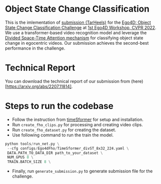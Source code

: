 # Object State Change Classification

This is the imlementation of [submission (TarHeels)](https://arxiv.org/abs/2207.11814) for the [Ego4D: Object State Change Classification Challenge](https://ego4d-data.org/docs/challenge/) at [1st Ego4D Workshop, CVPR 2022](https://sites.google.com/view/cvpr2022w-ego4d-epic/). We use a transformer-based video recognition model and leverage the [Divided Space-Time Attention mechanism](https://arxiv.org/abs/2102.05095) for classifying object state change in egocentric videos. Our submission achieves the second-best performance in the challenge.

# Technical Report

You can download the technical report of our submission from (here)[https://arxiv.org/abs/2207.11814].

# Steps to run the codebase

- Follow the instruction from [timeSformer](https://github.com/facebookresearch/TimeSformer) for setup and installation.
- Run `create_fho_clips.py` for processing and creating video clips.
- Run `create_fho_dataset.py` for creating the dataset.
- Use following command to run the train the model.
 ```python
 python tools/run_net.py \
  --cfg configs/Ego4dFho/TimeSformer_divST_8x32_224.yaml \
  DATA.PATH_TO_DATA_DIR path_to_your_dataset \
  NUM_GPUS 8 \
  TRAIN.BATCH_SIZE 8 \
 ```
 - Finally, run `generate_submission.py` to generate submission file for the challenge.

